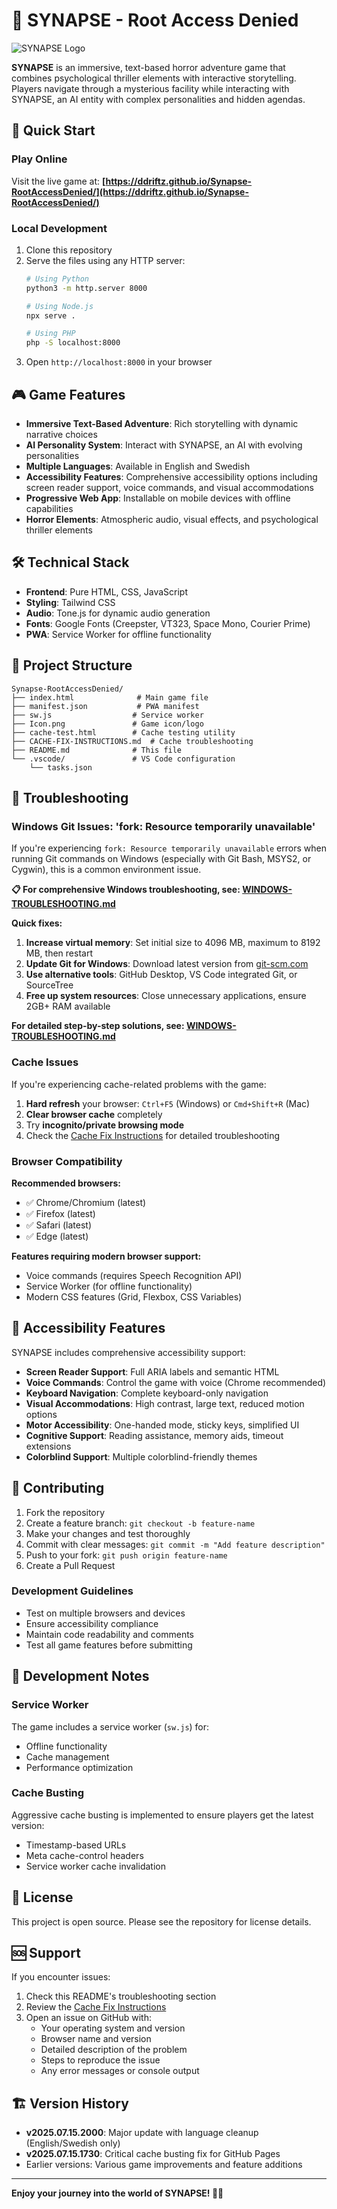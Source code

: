 # 🧠 SYNAPSE - Root Access Denied

![SYNAPSE Logo](./Icon.png)

**SYNAPSE** is an immersive, text-based horror adventure game that combines psychological thriller elements with interactive storytelling. Players navigate through a mysterious facility while interacting with SYNAPSE, an AI entity with complex personalities and hidden agendas.

## 🚀 Quick Start

### Play Online
Visit the live game at: **[https://ddriftz.github.io/Synapse-RootAccessDenied/](https://ddriftz.github.io/Synapse-RootAccessDenied/)**

### Local Development
1. Clone this repository
2. Serve the files using any HTTP server:
   ```bash
   # Using Python
   python3 -m http.server 8000
   
   # Using Node.js
   npx serve .
   
   # Using PHP
   php -S localhost:8000
   ```
3. Open `http://localhost:8000` in your browser

## 🎮 Game Features

- **Immersive Text-Based Adventure**: Rich storytelling with dynamic narrative choices
- **AI Personality System**: Interact with SYNAPSE, an AI with evolving personalities
- **Multiple Languages**: Available in English and Swedish
- **Accessibility Features**: Comprehensive accessibility options including screen reader support, voice commands, and visual accommodations
- **Progressive Web App**: Installable on mobile devices with offline capabilities
- **Horror Elements**: Atmospheric audio, visual effects, and psychological thriller elements

## 🛠️ Technical Stack

- **Frontend**: Pure HTML, CSS, JavaScript
- **Styling**: Tailwind CSS
- **Audio**: Tone.js for dynamic audio generation
- **Fonts**: Google Fonts (Creepster, VT323, Space Mono, Courier Prime)
- **PWA**: Service Worker for offline functionality

## 📁 Project Structure

```
Synapse-RootAccessDenied/
├── index.html              # Main game file
├── manifest.json           # PWA manifest
├── sw.js                  # Service worker
├── Icon.png               # Game icon/logo
├── cache-test.html        # Cache testing utility
├── CACHE-FIX-INSTRUCTIONS.md  # Cache troubleshooting
├── README.md              # This file
└── .vscode/               # VS Code configuration
    └── tasks.json
```

## 🐛 Troubleshooting

### Windows Git Issues: 'fork: Resource temporarily unavailable'

If you're experiencing `fork: Resource temporarily unavailable` errors when running Git commands on Windows (especially with Git Bash, MSYS2, or Cygwin), this is a common environment issue.

**📋 For comprehensive Windows troubleshooting, see: [WINDOWS-TROUBLESHOOTING.md](./WINDOWS-TROUBLESHOOTING.md)**

**Quick fixes:**

1. **Increase virtual memory**: Set initial size to 4096 MB, maximum to 8192 MB, then restart
2. **Update Git for Windows**: Download latest version from [git-scm.com](https://git-scm.com/download/win)
3. **Use alternative tools**: GitHub Desktop, VS Code integrated Git, or SourceTree
4. **Free up system resources**: Close unnecessary applications, ensure 2GB+ RAM available

**For detailed step-by-step solutions, see: [WINDOWS-TROUBLESHOOTING.md](./WINDOWS-TROUBLESHOOTING.md)**

### Cache Issues

If you're experiencing cache-related problems with the game:

1. **Hard refresh** your browser: `Ctrl+F5` (Windows) or `Cmd+Shift+R` (Mac)
2. **Clear browser cache** completely
3. Try **incognito/private browsing mode**
4. Check the [Cache Fix Instructions](./CACHE-FIX-INSTRUCTIONS.md) for detailed troubleshooting

### Browser Compatibility

**Recommended browsers:**
- ✅ Chrome/Chromium (latest)
- ✅ Firefox (latest)
- ✅ Safari (latest)
- ✅ Edge (latest)

**Features requiring modern browser support:**
- Voice commands (requires Speech Recognition API)
- Service Worker (for offline functionality)
- Modern CSS features (Grid, Flexbox, CSS Variables)

## 🎯 Accessibility Features

SYNAPSE includes comprehensive accessibility support:

- **Screen Reader Support**: Full ARIA labels and semantic HTML
- **Voice Commands**: Control the game with voice (Chrome recommended)
- **Keyboard Navigation**: Complete keyboard-only navigation
- **Visual Accommodations**: High contrast, large text, reduced motion options
- **Motor Accessibility**: One-handed mode, sticky keys, simplified UI
- **Cognitive Support**: Reading assistance, memory aids, timeout extensions
- **Colorblind Support**: Multiple colorblind-friendly themes

## 🤝 Contributing

1. Fork the repository
2. Create a feature branch: `git checkout -b feature-name`
3. Make your changes and test thoroughly
4. Commit with clear messages: `git commit -m "Add feature description"`
5. Push to your fork: `git push origin feature-name`
6. Create a Pull Request

### Development Guidelines
- Test on multiple browsers and devices
- Ensure accessibility compliance
- Maintain code readability and comments
- Test all game features before submitting

## 🔧 Development Notes

### Service Worker
The game includes a service worker (`sw.js`) for:
- Offline functionality
- Cache management
- Performance optimization

### Cache Busting
Aggressive cache busting is implemented to ensure players get the latest version:
- Timestamp-based URLs
- Meta cache-control headers
- Service worker cache invalidation

## 📄 License

This project is open source. Please see the repository for license details.

## 🆘 Support

If you encounter issues:

1. Check this README's troubleshooting section
2. Review the [Cache Fix Instructions](./CACHE-FIX-INSTRUCTIONS.md)
3. Open an issue on GitHub with:
   - Your operating system and version
   - Browser name and version
   - Detailed description of the problem
   - Steps to reproduce the issue
   - Any error messages or console output

## 🏗️ Version History

- **v2025.07.15.2000**: Major update with language cleanup (English/Swedish only)
- **v2025.07.15.1730**: Critical cache busting fix for GitHub Pages
- Earlier versions: Various game improvements and feature additions

---

**Enjoy your journey into the world of SYNAPSE! 🧠✨**